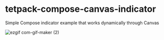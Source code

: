 # tetpack-compose-canvas-indicator
Simple  Compose indicator example that works dynamically through  Canvas

![ezgif com-gif-maker (2)](https://user-images.githubusercontent.com/78986854/142779053-9e2ee569-c685-4cd9-a2f5-0b17d11f6073.gif)
